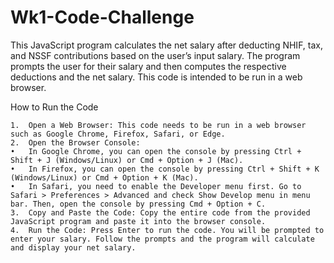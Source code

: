# Wk1-Code-Challenge

This JavaScript program calculates the net salary after deducting NHIF, tax, and NSSF contributions based on the user’s input salary. The program prompts the user for their salary and then computes the respective deductions and the net salary. This code is intended to be run in a web browser.

How to Run the Code

	1.	Open a Web Browser: This code needs to be run in a web browser such as Google Chrome, Firefox, Safari, or Edge.
	2.	Open the Browser Console:
	•	In Google Chrome, you can open the console by pressing Ctrl + Shift + J (Windows/Linux) or Cmd + Option + J (Mac).
	•	In Firefox, you can open the console by pressing Ctrl + Shift + K (Windows/Linux) or Cmd + Option + K (Mac).
	•	In Safari, you need to enable the Developer menu first. Go to Safari > Preferences > Advanced and check Show Develop menu in menu bar. Then, open the console by pressing Cmd + Option + C.
	3.	Copy and Paste the Code: Copy the entire code from the provided JavaScript program and paste it into the browser console.
	4.	Run the Code: Press Enter to run the code. You will be prompted to enter your salary. Follow the prompts and the program will calculate and display your net salary.